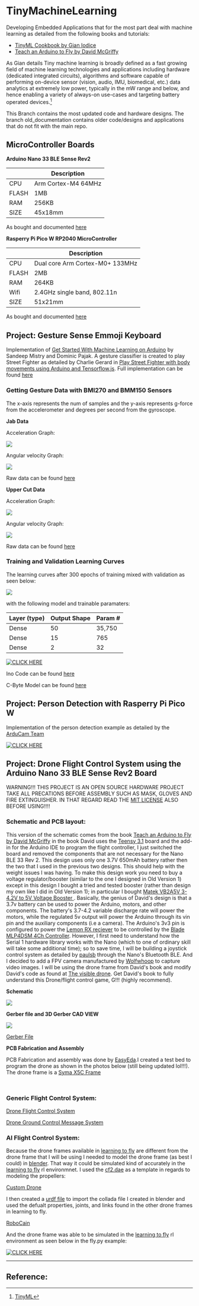 # TinyMachineLearning

Developing Embedded Applications that for the most part deal with machine learning as detailed from the following books and tutorials:

- [TinyML Cookbook by Gian Iodice](https://www.packtpub.com/product/tinyml-cookbook/9781801814973)
- [Teach an Arduino to Fly by David McGriffy](https://www.makershed.com/products/make-drones-pdf)

As Gian details Tiny machine learning is broadly defined as a fast growing field of machine learning technologies and applications including hardware (dedicated integrated circuits), algorithms and software capable of performing on-device sensor (vision, audio, IMU, biomedical, etc.) data analytics at extremely low power, typically in the mW range and below, and hence enabling a variety of always-on use-cases and targeting battery operated devices.[^1]

This Branch contains the most updated code and hardware designs. The branch old_documentation contains older code/designs and applications that do not fit with the main repo. 

## MicroController Boards

**Arduino Nano 33 BLE Sense Rev2**

| | Description |
| --- | --- |
| CPU | Arm Cortex-M4 64MHz |
| FLASH | 1MB |
| RAM | 256KB |
| SIZE | 45x18mm |

As bought and documented [here](https://store-usa.arduino.cc/products/nano-33-ble-sense-rev2?selectedStore=us)

**Rasperry Pi Pico W RP2040 MicroController**

| | Description |
| --- | --- |
| CPU | Dual core Arm Cortex-M0+ 133MHz |
| FLASH | 2MB |
| RAM | 264KB |
|Wifi| 2.4GHz single band, 802.11n 
| SIZE | 51x21mm |

As bought and documented [here](https://www.adafruit.com/product/5526)

## Project: Gesture Sense Emmoji Keyboard

Implementation of [Get Started With Machine Learning on Arduino](https://docs.arduino.cc/tutorials/nano-33-ble-sense-rev2/get-started-with-machine-learning#capturing-gesture-training-data) by Sandeep Mistry and Dominic Pajak. A gesture classifier is created to play Street Fighter as detailed by Charlie Gerard in [Play Street Fighter with body movements using Arduino and Tensorflow.js](https://medium.com/@devdevcharlie/play-street-fighter-with-body-movements-using-arduino-and-tensorflow-js-6b0e4734e118). Full implementation can be found [here](https://github.com/arduino/AIoT-Dev-Summit-2019)

### Getting Gesture Data with BMI270 and BMM150 Sensors

The x-axis represents the num of samples and the y-axis represents g-force from the accelerometer and degrees per second from the gyroscope. 

**Jab Data**

Acceleration Graph:

![](https://github.com/AdamClarkStandke/TinyMachineLearning/blob/main/jab_accel.jpg)

Angular velocity Graph:

![](https://github.com/AdamClarkStandke/TinyMachineLearning/blob/main/jab_gyro.jpg)

Raw data can be found [here](https://github.com/AdamClarkStandke/TinyMachineLearning/blob/main/punch.csv)

**Upper Cut Data**

Acceleration Graph:

![](https://github.com/AdamClarkStandke/TinyMachineLearning/blob/main/upper_accel.jpg)

Angular velocity Graph:

![](https://github.com/AdamClarkStandke/TinyMachineLearning/blob/main/upper_gyro.jpg)

Raw data can be found [here](https://github.com/AdamClarkStandke/TinyMachineLearning/blob/main/upper_cut.csv)

### Training and Validation Learning Curves 

The learning curves after 300 epochs of training mixed with validation as seen below:

![](https://github.com/AdamClarkStandke/TinyMachineLearning/blob/main/Training_val_loss_.jpg)

with the following model and trainable paramaters:

| Layer (type)| Output Shape| Param #|
| ------------- | ------------- |--------|
| Dense | 50| 35,750|
| Dense | 15| 765|
| Dense | 2| 32|

[![CLICK HERE](https://github.com/AdamClarkStandke/TinyMachineLearning/blob/main/streetfighter.png)](https://youtu.be/awRqHDJUKUs)

Ino Code can be found [here](https://github.com/AdamClarkStandke/TinyMachineLearning/blob/main/gestureDetection_classifier/gestureDetection_classifier.ino)

C-Byte Model can be found [here](https://github.com/AdamClarkStandke/TinyMachineLearning/blob/main/gestureDetection_classifier/model.h)

## Project: Person Detection with Rasperry Pi Pico W

Implementation of the person detection example as detailed by the [ArduCam Team](https://github.com/ArduCAM/RPI-Pico-Cam)

[![CLICK HERE](https://github.com/AdamClarkStandke/TinyMachineLearning/blob/main/IMG_0336(1).jpg)](https://www.youtube.com/watch?v=MaYkYJmJrqk)

## Project: Drone Flight Control System using the Arduino Nano 33 BLE Sense Rev2 Board 

WARNING!!! THIS PROJECT IS AN OPEN SOURCE HARDWARE PROJECT TAKE ALL PRECATIONS BEFORE ASSEMBLY SUCH AS MASK, GLOVES AND FIRE EXTINGUISHER. IN THAT REGARD READ THE [MIT LICENSE](https://github.com/AdamClarkStandke/TinyMachineLearning/blob/main/LICENSE) ALSO  BEFORE USING!!!!

### Schematic and PCB layout:

This version of the schematic comes from the book [Teach an Arduino to Fly by David McGriffy](https://www.makershed.com/products/make-drones-pdf) in the book David uses the [Teensy 3.1](https://www.pjrc.com/teensy/teensy31.html) board and the add-in for the Arduino IDE to program the flight controller, I just switched the board and removed the  components that are not necessary for the Nano BLE 33 Rev 2. This design uses only one 3.7V 650mAh battery rather then the two that I used in the previous two designs. This should help with the weight issues I was having. To make this design work you need to buy a voltage regulator/booster (similar to the one I designed in Old Version 1) except in this design I bought a tried and tested booster (rather than design my own like I did in Old Version 1); in particular I bought [Matek VB2A5V 3-4.2V to 5V Voltage Booster ](https://www.racedayquads.com/products/matek-vb2a5-1s-lipo-to-5v-voltage-booster?currency=USD&variant=31467728207985&gclid=Cj0KCQjw0IGnBhDUARIsAMwFDLnRW7vPnVI_kPZZ07VLbTDB3pQNJlU3sNtUL8EGRetb_AuOmo7wnHUaAl3fEALw_wcB). Basically, the genius of David's design is that a 3.7v battery can be used to power the Arduino, motors, and other components. The battery's 3.7-4.2 variable discharge rate will power the motors, while the regulated 5v output  will power the Arduino through its vin pin and the auxiliary components (i.e a camera). The Arduino's 3v3 pin is configured to power the [Lemon RX reciever](https://lemon-rx.com/index.php?route=product/product&product_id=263) to be controlled by the [Blade MLP4DSM 4Ch Controller](https://www.horizonhobby.com/product/mlp4dsm-4ch-transmitter-2.4ghz-bmcx2120s/EFLH1064B.html?gclid=Cj0KCQjw0IGnBhDUARIsAMwFDLnIMOxdLQWNxmZvSB9TNVZfrrQnBrdQ40ycnGwFcJZ92rF96O86bkgaAlpqEALw_wcB). However, I first need to understand how the Serial 1 hardware library works with the Nano (which to one of ordinary skill will take some additional time); so to save time, I will be building a joystick control system as detailed by [paulsb](https://www.hackster.io/paulsb/drone-joystick-controller-25e036) through the Nano's Bluetooth BLE. And I decided to add a FPV camera manufactured by [Wolfwhoop](https://www.amazon.com/Wolfwhoop-Adjustable-Transmitter-Cloverleaf-Aircraft/dp/B06XB2ZRBP/ref=pd_bxgy_sccl_1/132-0789857-4412803?pd_rd_w=KdcOt&content-id=amzn1.sym.43d28dfc-aa4f-4ef6-b591-5ab7095e137f&pf_rd_p=43d28dfc-aa4f-4ef6-b591-5ab7095e137f&pf_rd_r=0ZG0660FKA7GD9XJE3BV&pd_rd_wg=1bQHZ&pd_rd_r=90a10e5a-f0e7-4b4d-99c3-937c4bba083c&pd_rd_i=B06XB2ZRBP&psc=1) to capture video images. I will be using the drone frame from  David's book and modify David's code as found at [The visible drone](http://www.makedronesbook.com/projects/VizDrone). Get David's book to fully understand this Drone/flight control game, G!!! (highly recommend). 

**Schematic**

![](https://github.com/AdamClarkStandke/TinyMachineLearning/blob/main/arduinoDrone_schem.png)

**Gerber file and 3D Gerber CAD VIEW**

![](https://github.com/AdamClarkStandke/TinyMachineLearning/blob/main/3D_PCB_PCB_ArudinoDrone_2023-08-19_2023-08-19.png)

[Gerber File](https://github.com/AdamClarkStandke/TinyMachineLearning/blob/main/Gerber_PCB_PCB_ArudinoDrone_2023-08-19_2023-08-20.zip)


**PCB Fabrication and Assembly**

PCB Fabrication and assembly was done by [EasyEda](https://easyeda.com/).I created a test bed to program the drone as shown in the photos below (still being updated lol!!!). The drone frame is a [Syma X5C Frame](https://www.amazon.com/Syma-Channel-2-4GHz-Explorers-Copter/dp/B00MNG37C2/ref=asc_df_B00MNG37C2/?tag=hyprod-20&linkCode=df0&hvadid=312184153387&hvpos=&hvnetw=g&hvrand=2952487919274782735&hvpone=&hvptwo=&hvqmt=&hvdev=c&hvdvcmdl=&hvlocint=&hvlocphy=9006587&hvtargid=pla-587640326317&psc=1)

![]()

![]()

### Generic Flight Control System:

[Drone Flight Control System](https://github.com/AdamClarkStandke/TinyMachineLearning/tree/main/DCS)

[Drone Ground Control Message System](https://github.com/AdamClarkStandke/TinyMachineLearning/blob/main/ground_control/ground_control.ino)

### AI Flight Control System:

Because the drone frames available in [learning to fly](https://github.com/utiasDSL/gym-pybullet-drones/tree/master/gym_pybullet_drones/assets) are different from the drone frame that I will be using I needed to model the drone frame (as best I could) in [blender](https://www.blender.org/). That way it could be simulated kind of accurately in the [learning to fly](https://github.com/utiasDSL/gym-pybullet-drones/tree/master/) rl environmnet. I used the [cf2.dae](https://github.com/utiasDSL/gym-pybullet-drones/blob/master/gym_pybullet_drones/assets/cf2.dae) as a template in regards to modeling the propellers:   

[Custom Drone](https://github.com/AdamClarkStandke/TinyMachineLearning/blob/main/customDrone.dae)

I then created a [urdf file](http://wiki.ros.org/urdf) to import the collada file I created in blender and used the defualt properties, joints, and links found in the other drone frames in learning to fly.  

[RoboCain](https://github.com/AdamClarkStandke/TinyMachineLearning/blob/main/droneOne.urdf)

And the drone frame was able to be simulated in the [learning to fly](https://github.com/utiasDSL/gym-pybullet-drones/tree/master/) rl environment as seen below in the fly.py example:

[![CLICK HERE](https://github.com/AdamClarkStandke/TinyMachineLearning/blob/main/drone_frame.png)](https://youtu.be/o9qXMjsNjKY)


-------------------------------------------------------------------------------
## Reference:
[^1]: [TinyML](https://www.tinyml.org/about/)
[^2]: Need to also get the get [ArduCam OV2640 MINI 2MP-Plus header file](https://github.com/ArduCAM/Arduino); choose the right camera module in the memorysaver.h; and download the JPEG library for things to work
